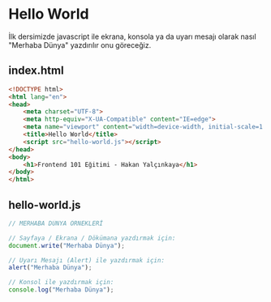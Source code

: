 # Hello World
İlk dersimizde javascript ile ekrana, konsola ya da uyarı mesajı olarak nasıl "Merhaba Dünya" yazdırılır onu göreceğiz.
## index.html

```html
<!DOCTYPE html>
<html lang="en">
<head>
    <meta charset="UTF-8">
    <meta http-equiv="X-UA-Compatible" content="IE=edge">
    <meta name="viewport" content="width=device-width, initial-scale=1.0">
    <title>Hello World</title>
    <script src="hello-world.js"></script>
</head>
<body>
    <h1>Frontend 101 Eğitimi - Hakan Yalçınkaya</h1>
</body>
</html>
```

## hello-world.js

```javascript
// MERHABA DÜNYA ÖRNEKLERİ

// Sayfaya / Ekrana / Dökümana yazdırmak için:
document.write("Merhaba Dünya");

// Uyarı Mesajı (Alert) ile yazdırmak için:
alert("Merhaba Dünya");

// Konsol ile yazdırmak için:
console.log("Merhaba Dünya");
```
